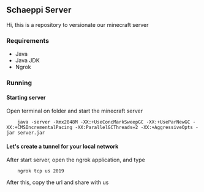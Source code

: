 ## Schaeppi Server
Hi, this is a repository to versionate our minecraft server

### Requirements
- Java
- Java JDK
- Ngrok

### Running

#### Starting server
Open terminal on folder and start the minecraft server
````shell
    java -server -Xmx2048M -XX:+UseConcMarkSweepGC -XX:+UseParNewGC -XX:+CMSIncrementalPacing -XX:ParallelGCThreads=2 -XX:+AggressiveOpts -jar server.jar
````

#### Let's create a tunnel for your local network 
After start server, open the ngrok application, and type
````shell
    ngrok tcp us 2019
````

After this, copy the url and share with us